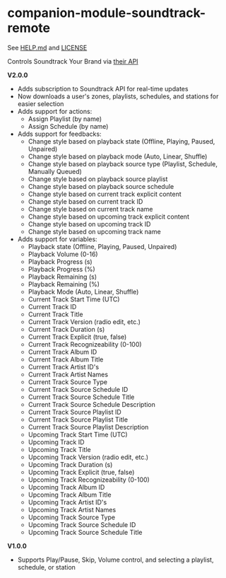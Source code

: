 # companion-module-soundtrack-remote
See [HELP.md](./HELP.md) and [LICENSE](./LICENSE)

Controls Soundtrack Your Brand via [their API](https://studio.apollographql.com/public/soundtrack/)

**V2.0.0**
- Adds subscription to Soundtrack API for real-time updates
- Now downloads a user's zones, playlists, schedules, and stations for easier selection
- Adds support for actions:
  - Assign Playlist (by name)
  - Assign Schedule (by name)
- Adds support for feedbacks:
  - Change style based on playback state (Offline, Playing, Paused, Unpaired)
  - Change style based on playback mode (Auto, Linear, Shuffle)
  - Change style based on playback source type (Playlist, Schedule, Manually Queued)
  - Change style based on playback source playlist
  - Change style based on playback source schedule
  - Change style based on current track explicit content
  - Change style based on current track ID
  - Change style based on current track name
  - Change style based on upcoming track explicit content
  - Change style based on upcoming track ID
  - Change style based on upcoming track name
- Adds support for variables:
  - Playback state (Offline, Playing, Paused, Unpaired)
  - Playback Volume (0-16)
  - Playback Progress (s)
  - Playback Progress (%)
  - Playback Remaining (s)
  - Playback Remaining (%)
  - Playback Mode (Auto, Linear, Shuffle)
  - Current Track Start Time (UTC)
  - Current Track ID
  - Current Track Title
  - Current Track Version (radio edit, etc.)
  - Current Track Duration (s)
  - Current Track Explicit (true, false)
  - Current Track Recognizeability (0-100)
  - Current Track Album ID
  - Current Track Album Title
  - Current Track Artist ID's
  - Current Track Artist Names
  - Current Track Source Type
  - Current Track Source Schedule ID
  - Current Track Source Schedule Title
  - Current Track Source Schedule Description
  - Current Track Source Playlist ID
  - Current Track Source Playlist Title
  - Current Track Source Playlist Description
  - Upcoming Track Start Time (UTC)
  - Upcoming Track ID
  - Upcoming Track Title
  - Upcoming Track Version (radio edit, etc.)
  - Upcoming Track Duration (s)
  - Upcoming Track Explicit (true, false)
  - Upcoming Track Recognizeability (0-100)
  - Upcoming Track Album ID
  - Upcoming Track Album Title
  - Upcoming Track Artist ID's
  - Upcoming Track Artist Names
  - Upcoming Track Source Type
  - Upcoming Track Source Schedule ID
  - Upcoming Track Source Schedule Title

**V1.0.0**

- Supports Play/Pause, Skip, Volume control, and selecting a playlist, schedule, or station
